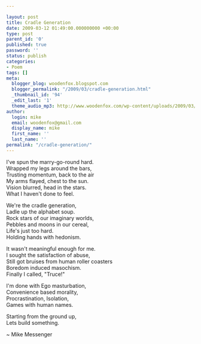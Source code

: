 ```yaml
---

layout: post
title: Cradle Generation
date: 2009-03-12 01:49:00.000000000 +00:00
type: post
parent_id: '0'
published: true
password: ''
status: publish
categories:
- Poem
tags: []
meta:
  blogger_blog: woodenfox.blogspot.com
  blogger_permalink: "/2009/03/cradle-generation.html"
  _thumbnail_id: '94'
  _edit_last: '1'
  theme_audio_mp3: http://www.woodenfox.com/wp-content/uploads/2009/03/Mike-Messenger-Cradle-Generation.mp3
author:
  login: mike
  email: woodenfox@gmail.com
  display_name: mike
  first_name: ''
  last_name: ''
permalink: "/cradle-generation/"
---
```

I've spun the marry-go-round hard.  
Wrapped my legs around the bars,  
Trusting momentum, back to the air  
My arms flayed, chest to the sun.  
Vision blurred, head in the stars.  
What I haven't done to feel.

We're the cradle generation,  
Ladle up the alphabet soup.  
Rock stars of our imaginary worlds,  
Pebbles and moons in our cereal,  
Life's just too hard.  
Holding hands with hedonism.

It wasn't meaningful enough for me.  
I sought the satisfaction of abuse,  
Still got bruises from human roller coasters  
Boredom induced masochism.  
Finally I called, "Truce!"

I'm done with Ego masturbation,  
Convenience based morality,  
Procrastination, Isolation,  
Games with human names.

Starting from the ground up,  
Lets build something.

~ Mike Messenger


